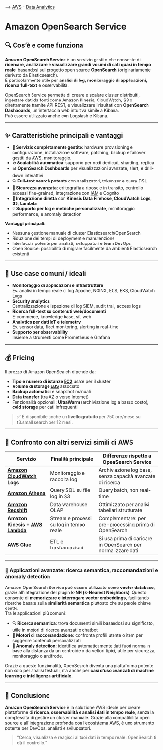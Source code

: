 --> [AWS](/00-Intro/AWS.md)  -  [Data Analytics](/07-IA-ML-Analytics/Intelligenza-artificiale-Machine-Learning-e-Analytics.md)
# Amazon OpenSearch Service

## 🔍 Cos’è e come funziona

**Amazon OpenSearch Service** è un servizio gestito che consente di **ricercare, analizzare e visualizzare grandi volumi di dati quasi in tempo reale**, basandosi sul progetto open source **OpenSearch** (originariamente derivato da Elasticsearch).  
È particolarmente utile per **analisi di log, monitoraggio di applicazioni, ricerca full-text** e osservabilità.

OpenSearch Service permette di creare e scalare cluster distribuiti, ingestare dati da fonti come Amazon Kinesis, CloudWatch, S3 o direttamente tramite API REST, e visualizzare i risultati con **OpenSearch Dashboards**, un'interfaccia web intuitiva simile a Kibana.  
Può essere utilizzato anche con Logstash e Kibana.

---

## ✨ Caratteristiche principali e vantaggi

- 🔧 **Servizio completamente gestito**: hardware provisioning e configurazione, installazione software, patching, backup e failover gestiti da AWS, monitoraggio.
- ⚙️ **Scalabilità automatica**: supporto per nodi dedicati, sharding, replica
- 📊 **OpenSearch Dashboards** per visualizzazioni avanzate, alert, e drill-down interattivi
- 🔍 **Full-text search potente** con analizzatori, tokenizer e query DSL
- 🔐 **Sicurezza avanzata**: crittografia a riposo e in transito, controllo accessi fine-grained, integrazione con [IAM](/09-Sicurezza-Compliance-Governance/Sicurezza/AWS-IAM.md) e Cognito
- 📁 **Integrazione diretta** con **Kinesis Data Firehose**, **CloudWatch Logs**, **S3**, **Lambda**
- 💡 **Supporto per log e metriche personalizzate**, monitoraggio performance, e anomaly detection

**Vantaggi principali:**

- Nessuna gestione manuale di cluster Elasticsearch/OpenSearch
- Riduzione dei tempi di deployment e manutenzione
- Interfaccia potente per analisti, sviluppatori e team DevOps
- Open Source: possibilità di migrare facilmente da ambienti Elasticsearch esistenti

---

## 🚀 Use case comuni / ideali

- **Monitoraggio di applicazioni e infrastrutture**  
  Es. analisi in tempo reale di log Apache, NGINX, ECS, EKS, CloudWatch Logs  
- **Security analytics**  
  Centralizzazione e ispezione di log SIEM, audit trail, access logs  
- **Ricerca full-text su contenuti web/documenti**  
  E-commerce, knowledge base, siti web  
- **Analytics per dati IoT e telemetry**  
  Es. sensor data, fleet monitoring, alerting in real-time  
- **Supporto per observability**  
  Insieme a strumenti come Prometheus e Grafana

---

## 💰 Pricing

Il prezzo di Amazon OpenSearch dipende da:

- **Tipo e numero di istanze [EC2](/01-Compute-options/Amazon-EC2.md)** usate per il cluster
- **Volume di storage [EBS](/02-Storage-services/Amazon-EBS.md)** associato
- **Backup automatici** e snapshot manuali
- **Data transfer** (tra AZ o verso Internet)
- Funzionalità opzionali: **UltraWarm** (archiviazione log a basso costo), **cold storage** per dati infrequenti

> ✅ È disponibile anche un **livello gratuito** per 750 ore/mese su t3.small.search per 12 mesi.
> 

---

## 🔄 Confronto con altri servizi simili di AWS

| Servizio                     | Finalità principale                          | Differenze rispetto a OpenSearch Service                    |
|-----------------------------|---------------------------------------------|-------------------------------------------------------------|
| **[Amazon CloudWatch](/08-Auditing-Monitoring-Logging/Amazon-CloudWatch.md) Logs** | Monitoraggio e raccolta log                  | Archiviazione log base, senza capacità avanzate di ricerca  |
| **[Amazon Athena](/07-IA-ML-Analytics/Analytics/Amazon-Athena.md)**                 | Query SQL su file log in S3                  | Query batch, non real-time                                  |
| **[Amazon Redshift](/07-IA-ML-Analytics/Analytics/Amazon-Redshift-e-Redshift-Serverless.md)**       | Data warehouse OLAP                          | Ottimizzato per analisi tabellari strutturate               |
| **Amazon Kinesis + [AWS Lambda](/01-Compute-options/AWS-Lambda.md)**     | Stream e processi su log in tempo reale       | Complementare: per pre-processing prima di OpenSearch       |
| **[AWS Glue](/07-IA-ML-Analytics/Analytics/AWS-Glue.md)**                          | ETL e trasformazioni                         | Si usa prima di caricare in OpenSearch per normalizzare dati|

---
### 🧠 Applicazioni avanzate: ricerca semantica, raccomandazioni e anomaly detection

Amazon OpenSearch Service può essere utilizzato come **vector database**, grazie all'integrazione del plugin **k-NN (k-Nearest Neighbors)**. Questo consente di **memorizzare e interrogare vector embeddings**, facilitando ricerche basate sulla **similarità semantica** piuttosto che su parole chiave esatte.  
Tra le applicazioni più comuni:

- 🔍 **Ricerca semantica**: trova documenti simili basandosi sul significato, utile in motori di ricerca avanzati o chatbot.
- 🎯 **Motori di raccomandazione**: confronta profili utente o item per suggerire contenuti personalizzati.
- 🚨 **Anomaly detection**: identifica automaticamente dati fuori norma in base alla distanza da un centroide o da vettori tipici, utile per sicurezza, monitoraggio o antifrode.

Grazie a queste funzionalità, OpenSearch diventa una piattaforma potente non solo per analisi testuali, ma anche per **casi d’uso avanzati di machine learning e intelligenza artificiale**.


---

## 📌 Conclusione

**Amazon OpenSearch Service** è la soluzione AWS ideale per creare piattaforme di **ricerca, osservabilità e analisi dati in tempo reale**, senza la complessità di gestire un cluster manuale. Grazie alla compatibilità open source e all'integrazione profonda con l’ecosistema AWS, è uno strumento potente per DevOps, analisti e sviluppatori.

> “Cerca, visualizza e reagisci ai tuoi dati in tempo reale: OpenSearch ti dà il controllo.”
